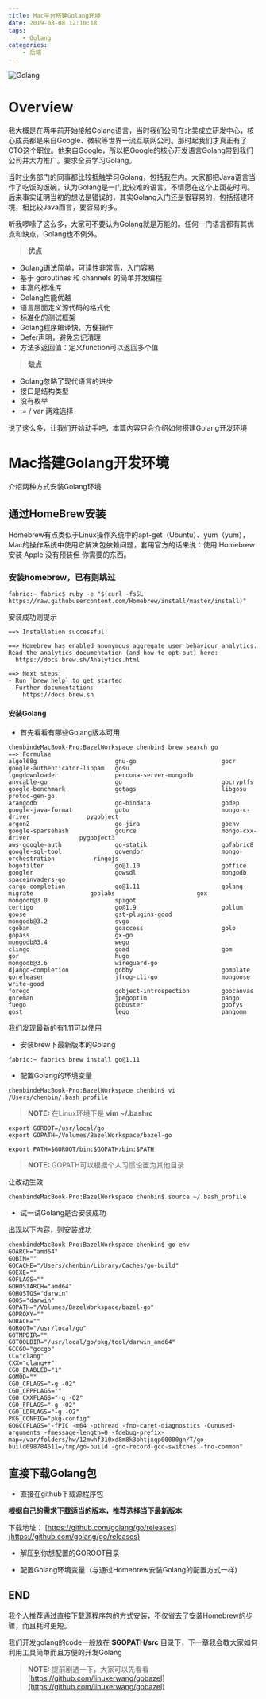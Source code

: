 ```yaml
---
title: Mac平台搭建Golang环境
date: 2019-08-08 12:10:18
tags:
    - Golang
categories:
	- 后端
---
```



![Golang](./Mac平台搭建Golang环境/golang.png)

# Overview

我大概是在两年前开始接触Golang语言，当时我们公司在北美成立研发中心，核心成员都是来自Google、微软等世界一流互联网公司。那时起我们才真正有了CTO这个职位。他来自Google，所以把Google的核心开发语言Golang带到我们公司并大力推广。要求全员学习Golang。

当时业务部门的同事都比较抵触学习Golang，包括我在内。大家都把Java语言当作了吃饭的饭碗，认为Golang是一门比较难的语言，不情愿在这个上面花时间。后来事实证明当初的想法是错误的，其实Golang入门还是很容易的，包括搭建环境，相比较Java而言，要容易的多。

听我啰嗦了这么多，大家可不要认为Golang就是万能的。任何一门语言都有其优点和缺点，Golang也不例外。

> **优点**

- Golang语法简单，可读性非常高，入门容易
- 基于 goroutines 和 channels 的简单并发编程
- 丰富的标准库
- Golang性能优越
- 语言层面定义源代码的格式化
- 标准化的测试框架
- Golang程序编译快，方便操作
- Defer声明，避免忘记清理
- 方法多返回值：定义function可以返回多个值

> **缺点**

- Golang忽略了现代语言的进步
- 接口是结构类型
- 没有枚举
- := / var 两难选择

说了这么多，让我们开始动手吧，本篇内容只会介绍如何搭建Golang开发环境

# Mac搭建Golang开发环境

介绍两种方式安装Golang环境

## 通过HomeBrew安装

Homebrew有点类似于Linux操作系统中的apt-get（Ubuntu）、yum（yum），Mac的操作系统中使用它解决包依赖问题，套用官方的话来说：使用 Homebrew 安装 Apple 没有预装但 你需要的东西。

### 安装homebrew，已有则跳过

```
fabric:~ fabric$ ruby -e "$(curl -fsSL https://raw.githubusercontent.com/Homebrew/install/master/install)"
```

安装成功则提示

```
==> Installation successful!

==> Homebrew has enabled anonymous aggregate user behaviour analytics.
Read the analytics documentation (and how to opt-out) here:
  https://docs.brew.sh/Analytics.html

==> Next steps:
- Run `brew help` to get started
- Further documentation: 
    https://docs.brew.sh
```

#### 安装Golang

- 首先看看有哪些Golang版本可用

```
chenbindeMacBook-Pro:BazelWorkspace chenbin$ brew search go
==> Formulae
algol68g                      gnu-go                        gocr                          google-authenticator-libpam   gosu                          lgogdownloader                percona-server-mongodb
anycable-go                   go                            gocryptfs                     google-benchmark              gotags                        libgosu                       protoc-gen-go
arangodb                      go-bindata                    godep                         google-java-format            goto                          mongo-c-driver                pygobject
argon2                        go-jira                       goenv                         google-sparsehash             gource                        mongo-cxx-driver              pygobject3
aws-google-auth               go-statik                     gofabric8                     google-sql-tool               govendor                      mongo-orchestration           ringojs
bogofilter                    go@1.10                       goffice                       googler                       gowsdl                        mongodb                       spaceinvaders-go
cargo-completion              go@1.11                       golang-migrate                goolabs                       gox                           mongodb@3.0                   spigot
certigo                       go@1.9                        gollum                        goose                         gst-plugins-good              mongodb@3.2                   svgo
cgoban                        goaccess                      golo                          gopass                        gx-go                         mongodb@3.4                   wego
clingo                        goad                          gom                           gor                           hugo                          mongodb@3.6                   wireguard-go
django-completion             gobby                         gomplate                      goreleaser                    jfrog-cli-go                  mongoose                      write-good
forego                        gobject-introspection         goocanvas                     goreman                       jpegoptim                     pango
fuego                         gobuster                      goofys                        gost                          lego                          pangomm
```
我们发现最新的有1.11可以使用

- 安装brew下最新版本的Golang

```
fabric:~ fabric$ brew install go@1.11
```

- 配置Golang的环境变量

```
chenbindeMacBook-Pro:BazelWorkspace chenbin$ vi /Users/chenbin/.bash_profile
```
> **NOTE:** 在Linux环境下是 **vim ~/.bashrc**

```
export GOROOT=/usr/local/go
export GOPATH=/Volumes/BazelWorkspace/bazel-go

export PATH=$GOROOT/bin:$GOPATH/bin:$PATH
```
> **NOTE:** GOPATH可以根据个人习惯设置为其他目录

让改动生效

```
chenbindeMacBook-Pro:BazelWorkspace chenbin$ source ~/.bash_profile
```

- 试一试Golang是否安装成功

出现以下内容，则安装成功

```
chenbindeMacBook-Pro:BazelWorkspace chenbin$ go env
GOARCH="amd64"
GOBIN=""
GOCACHE="/Users/chenbin/Library/Caches/go-build"
GOEXE=""
GOFLAGS=""
GOHOSTARCH="amd64"
GOHOSTOS="darwin"
GOOS="darwin"
GOPATH="/Volumes/BazelWorkspace/bazel-go"
GOPROXY=""
GORACE=""
GOROOT="/usr/local/go"
GOTMPDIR=""
GOTOOLDIR="/usr/local/go/pkg/tool/darwin_amd64"
GCCGO="gccgo"
CC="clang"
CXX="clang++"
CGO_ENABLED="1"
GOMOD=""
CGO_CFLAGS="-g -O2"
CGO_CPPFLAGS=""
CGO_CXXFLAGS="-g -O2"
CGO_FFLAGS="-g -O2"
CGO_LDFLAGS="-g -O2"
PKG_CONFIG="pkg-config"
GOGCCFLAGS="-fPIC -m64 -pthread -fno-caret-diagnostics -Qunused-arguments -fmessage-length=0 -fdebug-prefix-map=/var/folders/hw/12mwhf310xd8m8k3bhtjxqp00000gn/T/go-build698784611=/tmp/go-build -gno-record-gcc-switches -fno-common"
```

## 直接下载Golang包

- 直接在github下载源程序包

**根据自己的需求下载适当的版本，推荐选择当下最新版本**

下载地址： [https://github.com/golang/go/releases](https://github.com/golang/go/releases)

- 解压到你想配置的GOROOT目录

- 配置Golang环境变量（与通过Homebrew安装Golang的配置方式一样)


## END

我个人推荐通过直接下载源程序包的方式安装，不仅省去了安装Homebrew的步骤，而且耗时更短。

我们开发golang的code一般放在 **$GOPATH/src** 目录下，下一章我会教大家如何利用工具简单而且方便的开发Golang

> **NOTE:** 提前剧透一下，大家可以先看看 [https://github.com/linuxerwang/gobazel](https://github.com/linuxerwang/gobazel)
